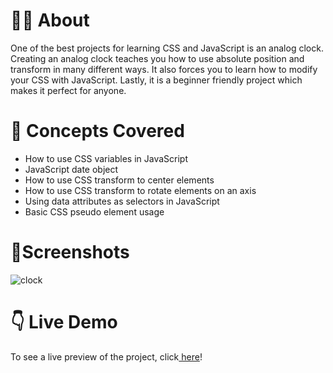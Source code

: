 # 🕵️‍♂️ About

One of the best projects for learning CSS and JavaScript is an analog clock. Creating an analog clock teaches you how to use absolute position and transform in many different ways. It also forces you to learn how to modify your CSS with JavaScript. Lastly, it is a beginner friendly project which makes it perfect for anyone.

# 🧠 Concepts Covered  

- How to use CSS variables in JavaScript
- JavaScript date object
- How to use CSS transform to center elements
- How to use CSS transform to rotate elements on an axis
- Using data attributes as selectors in JavaScript
- Basic CSS pseudo element usage

# 🌆Screenshots  

![clock](https://user-images.githubusercontent.com/106147027/182946481-45a96299-85b8-49b2-b2b2-928898fa51d2.png)

# 👇 Live Demo

<p>To see a live preview of the project, click<a href="https://codepen.io/ivaylokarafeizov/full/PoRRgyR"  target="_blank"> here</a>!</p>
